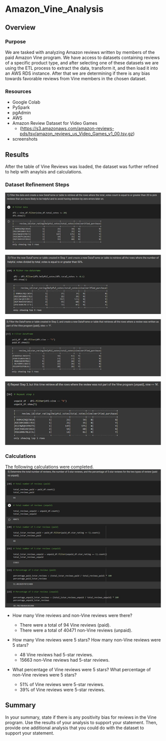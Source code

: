 # Amazon_Vine_Analysis

## Overview 

### Purpose

We are tasked with analyzing Amazon reviews written by members of the paid Amazon Vine program.  We have access to datasets containing reviews of a specific product type, and after selecting one of these datasets we are using the ETL process to extract the data, transform it, and then load it into an AWS RDS instance.  After that we are determining if there is any bias towards favorable reviews from Vine members in the chosen dataset.

### Resources

- Google Colab 
- PySpark
- pgAdmin
- AWS
- Amazon Review Dataset for Video Games 
  - (https://s3.amazonaws.com/amazon-reviews-pds/tsv/amazon_reviews_us_Video_Games_v1_00.tsv.gz)
- screenshots

## Results

After the table of Vine Reviews was loaded, the dataset was further refined to help with anaylsis and calculations.

### Dataset Refinement Steps

![1.PNG](https://github.com/mathur-nikita/Amazon_Vine_Analysis/blob/main/screenshots/1.JPG)

![2.PNG](https://github.com/mathur-nikita/Amazon_Vine_Analysis/blob/main/screenshots/2.JPG)

![3.PNG](https://github.com/mathur-nikita/Amazon_Vine_Analysis/blob/main/screenshots/3.JPG)

![4.PNG](https://github.com/mathur-nikita/Amazon_Vine_Analysis/blob/main/screenshots/4.JPG)

### Calculations

The following calculations were completed.
![5.PNG](https://github.com/mathur-nikita/Amazon_Vine_Analysis/blob/main/screenshots/5.JPG)

- How many Vine reviews and non-Vine reviews were there?
  - There were a total of 94 Vine reviews (paid).
  - There were a total of 40471 non-Vine reviews (unpaid).

- How many Vine reviews were 5 stars? How many non-Vine reviews were 5 stars?
  - 48 Vine reviews had 5-star reviews.
  - 15663 non-Vine reviews had 5-star reviews.

- What percentage of Vine reviews were 5 stars? What percentage of non-Vine reviews were 5 stars?
  - 51% of Vine reviews were 5-star reviews.
  - 39% of Vine reviews were 5-star reviews.

## Summary

In your summary, state if there is any positivity bias for reviews in the Vine program. Use the results of your analysis to support your statement. Then, provide one additional analysis that you could do with the dataset to support your statement.
